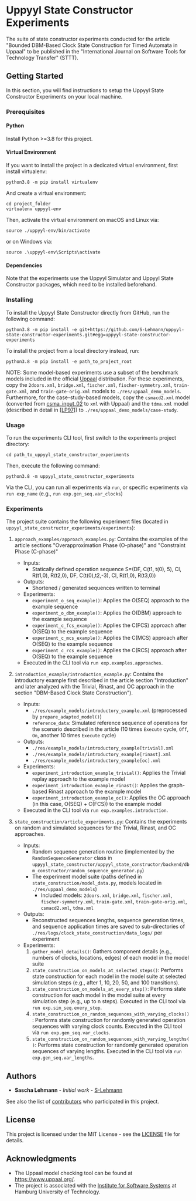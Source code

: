 # Uppyyl State Constructor Experiments

The suite of state constructor experiments conducted for the article "Bounded DBM-Based Clock State Construction for Timed Automata in Uppaal" to be published in the "International Journal on Software Tools for Technology Transfer" (STTT).

## Getting Started

In this section, you will find instructions to setup the Uppyyl State Constructor Experiments on your local machine.

### Prerequisites

#### Python

Install Python >=3.8 for this project.

#### Virtual Environment

If you want to install the project in a dedicated virtual environment, first install virtualenv:
```
python3.8 -m pip install virtualenv
```

And create a virtual environment:

```
cd project_folder
virtualenv uppyyl-env
```

Then, activate the virtual environment on macOS and Linux via:

```
source ./uppyyl-env/bin/activate
```

or on Windows via:

```
source .\uppyyl-env\Scripts\activate
```

#### Dependencies

Note that the experiments use the Uppyyl Simulator and Uppyyl State Constructor packages, which need to be installed beforehand.

### Installing

To install the Uppyyl State Constructor directly from GitHub, run the following command:

```
python3.8 -m pip install -e git+https://github.com/S-Lehmann/uppyyl-state-constructor-experiments.git#egg=uppyyl-state-constructor-experiments
```

To install the project from a local directory instead, run:

```
python3.8 -m pip install -e path_to_project_root
```

NOTE: Some model-based experiments use a subset of the benchmark models included in the official [Uppaal](https://www.uppaal.org/) distribution.
For these experiments, copy the `2doors.xml`, `bridge.xml`, `fischer.xml`, `fischer-symmetry.xml`, `train-gate.xml`, and `train-gate-orig.xml` models to `./res/uppaal_demo_models`.
Furthermore, for the case-study-based models, copy the `csmacd2.xml` model (converted from [csma_input_02](https://www.it.uu.se/research/group/darts/uppaal/benchmarks/csma/csma_input_02.ta) to `xml` with Uppaal) and the `tdma.xml` model (described in detail in [[LP97]](https://www.it.uu.se/research/group/darts/papers/texts/lp-prfts97.pdf)) to `./res/uppaal_demo_models/case-study`.

### Usage

To run the experiments CLI tool, first switch to the experiments project directory:

```
cd path_to_uppyyl_state_constructor_experiments
```

Then, execute the following command:

```
python3.8 -m uppyyl_state_constructor_experiments
```

Via the CLI, you can run all experiments via `run`, or specific experiments via `run exp_name` (e.g., `run exp.gen_seq.var_clocks`)

### Experiments

The project suite contains the following experiment files (located in `uppyyl_state_constructor_experiments/experiments`):

1. `approach_examples/approach_examples.py`: Contains the examples of the article sections "Overapproximation Phase (O-phase)" and "Constraint Phase (C-phase)"
    * Inputs:
        - Statically defined operation sequence S=(DF, C(t1, t(0), 5), Cl, R(t1,0), R(t2,0), DF, C(t(0),t2,-3), Cl, R(t1,0), R(t3,0))
    * Outputs:
        - Shortened / generated sequences written to terminal
    * Experiments:
        - `experiment_o_seq_example()`: Applies the O(SEQ) approach to the example sequence
        - `experiment_o_dbm_example()`: Applies the O(DBM) approach to the example sequence
        - `experiment_c_fcs_example()`: Applies the C(FCS) approach after O(SEQ) to the example sequence
        - `experiment_c_mcs_example()`: Applies the C(MCS) approach after O(SEQ) to the example sequence
        - `experiment_c_rcs_example()`: Applies the C(RCS) approach after O(SEQ) to the example sequence
    * Executed in the CLI tool via `run exp.examples.approaches`.

2. `introduction_example/introduction_example.py`: Contains the introductory example first described in the article section "Introduction" and later analyzed with the Trivial, Rinast, and OC approach in the section "DBM-Based Clock State Construction").
    * Inputs:
        - `./res/example_models/introductory_example.xml` (preprocessed by `prepare_adapted_model()`)
        - `reference_data`: Simulated reference sequence of operations for the scenario described in the article (10 times `Execute` cycle, `Off`, `On`, another 10 times `Execute` cycle)
    * Outputs:
        - `./res/example_models/introductory_example[trivial].xml`
        - `./res/example_models/introductory_example[rinast].xml`
        - `./res/example_models/introductory_example[oc].xml`
    * Experiments:
        - `experiment_introduction_example_trivial()`: Applies the Trivial replay approach to the example model
        - `experiment_introduction_example_rinast()`: Applies the graph-based Rinast approach to the example model
        - `experiment_introduction_example_oc()`: Applies the OC approach (in this case, O(SEQ) + C(FCS)) to the example model
    * Executed in the CLI tool via `run exp.examples.introduction`.

3. `state_construction/article_experiments.py`: Contains the experiments on random and simulated sequences for the Trivial, Rinast, and OC approaches.
    * Inputs:
        - Random sequence generation routine (implemented by the `RandomSequenceGenerator` class in `uppyyl_state_constructor/uppyyl_state_constructor/backend/dbm_constructor/random_sequence_generator.py`)
        - The experiment model suite (paths defined in `state_construction/model_data.py`, models located in `./res/uppaal_demo_models`)
            + Included models: `2doors.xml`, `bridge.xml`, `fischer.xml`, `fischer-symmetry.xml`, `train-gate.xml`, `train-gate-orig.xml`, `csmacd2.xml`, `tdma.xml`
    * Outputs:
        - Reconstructed sequences lengths, sequence generation times, and sequence application times are saved to sub-directories of `./res/logs/clock_state_construction/data_logs/` per experiment
    * Experiments:
        1. `gather_model_details()`:
        Gathers component details (e.g., numbers of clocks, locations, edges) of each model in the model suite
        2. `state_construction_on_models_at_selected_steps()`:
        Performs state construction for each model in the model suite at selected simulation steps (e.g., after 1, 10, 20, 50, and 100 transitions).
        3. `state_construction_on_models_at_every_step()`:
        Performs state construction for each model in the model suite at every simulation step (e.g., up to n steps).
        Executed in the CLI tool via `run exp.sim_seq.every_step`.
        4. `state_construction_on_random_sequences_with_varying_clocks()`:
        Performs state construction for randomly generated operation sequences with varying clock counts.
        Executed in the CLI tool via `run exp.gen_seq.var_clocks`.
        5. `state_construction_on_random_sequences_with_varying_lengths()`:
        Performs state construction for randomly generated operation sequences of varying lengths.
        Executed in the CLI tool via `run exp.gen_seq.var_lengths`.

## Authors

* **Sascha Lehmann** - *Initial work* - [S-Lehmann](https://github.com/S-Lehmann)

See also the list of [contributors](https://github.com/S-Lehmann/uppyyl-state-constructor-experiments/contributors) who participated in this project.

## License

This project is licensed under the MIT License - see the [LICENSE](LICENSE) file for details.

## Acknowledgments

* The Uppaal model checking tool can be found at https://www.uppaal.org/.
* The project is associated with the [Institute for Software Systems](https://www.tuhh.de/sts) at Hamburg University of Technology.
